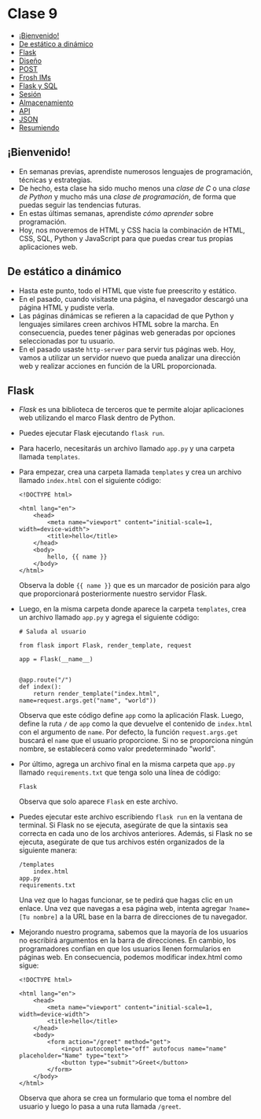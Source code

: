 Clase 9
=========

*   [¡Bienvenido!](#bienvenido)
*   [De estático a dinámico](#de-estático-a-dinámico)
*   [Flask](#flask)
*   [Diseño](#diseño)
*   [POST](#post)
*   [Frosh IMs](#frosh-ims)
*   [Flask y SQL](#flask-y-sql)
*   [Sesión](#sesión)
*   [Almacenamiento](#almacenamiento)
*   [API](#api)
*   [JSON](#json)
*   [Resumiendo](#resumiendo)

¡Bienvenido!
--------

*   En semanas previas, aprendiste numerosos lenguajes de programación, técnicas y estrategias.
*   De hecho, esta clase ha sido mucho menos una _clase de C_ o una _clase de Python_ y mucho más una _clase de programación_, de forma que puedas seguir las tendencias futuras.
*   En estas últimas semanas, aprendiste _cómo aprender_ sobre programación.
*   Hoy, nos moveremos de HTML y CSS hacia la combinación de HTML, CSS, SQL, Python y JavaScript para que puedas crear tus propias aplicaciones web.

De estático a dinámico
-----------------

*   Hasta este punto, todo el HTML que viste fue preescrito y estático.
*   En el pasado, cuando visitaste una página, el navegador descargó una página HTML y pudiste verla.
*   Las páginas dinámicas se refieren a la capacidad de que Python y lenguajes similares creen archivos HTML sobre la marcha. En consecuencia, puedes tener páginas web generadas por opciones seleccionadas por tu usuario.
*   En el pasado usaste `http-server` para servir tus páginas web. Hoy, vamos a utilizar un servidor nuevo que pueda analizar una dirección web y realizar acciones en función de la URL proporcionada.

Flask
-----

*   _Flask_ es una biblioteca de terceros que te permite alojar aplicaciones web utilizando el marco Flask dentro de Python.
*   Puedes ejecutar Flask ejecutando `flask run`.
*   Para hacerlo, necesitarás un archivo llamado `app.py` y una carpeta llamada `templates`.
*   Para empezar, crea una carpeta llamada `templates` y crea un archivo llamado `index.html` con el siguiente código:
    
        <!DOCTYPE html>
        
        <html lang="en">
            <head>
                <meta name="viewport" content="initial-scale=1, width=device-width">
                <title>hello</title>
            </head>
            <body>
                hello, {{ name }}
            </body>
        </html>
        
    
    Observa la doble `{{ name }}` que es un marcador de posición para algo que proporcionará posteriormente nuestro servidor Flask.
    
*   Luego, en la misma carpeta donde aparece la carpeta `templates`, crea un archivo llamado `app.py` y agrega el siguiente código:
    
        # Saluda al usuario
        
        from flask import Flask, render_template, request
        
        app = Flask(__name__)
        
        
        @app.route("/")
        def index():
            return render_template("index.html", name=request.args.get("name", "world"))
        
    
    Observa que este código define `app` como la aplicación Flask. Luego, define la ruta `/` de `app` como la que devuelve el contenido de `index.html` con el argumento de `name`. Por defecto, la función `request.args.get` buscará el `name` que el usuario proporcione. Si no se proporciona ningún nombre, se establecerá como valor predeterminado "world".
    
*   Por último, agrega un archivo final en la misma carpeta que `app.py` llamado `requirements.txt` que tenga solo una línea de código:
    
        Flask
        
    
    Observa que solo aparece `Flask` en este archivo.
    
*   Puedes ejecutar este archivo escribiendo `flask run` en la ventana de terminal. Si Flask no se ejecuta, asegúrate de que la sintaxis sea correcta en cada uno de los archivos anteriores. Además, si Flask no se ejecuta, asegúrate de que tus archivos estén organizados de la siguiente manera:
    
        /templates
            index.html
        app.py      
        requirements.txt
        
    Una vez que lo hagas funcionar, se te pedirá que hagas clic en un enlace. Una vez que navegas a esa página web, intenta agregar `?name=[Tu nombre]` a la URL base en la barra de direcciones de tu navegador.
    
*   Mejorando nuestro programa, sabemos que la mayoría de los usuarios no escribirá argumentos en la barra de direcciones. En cambio, los programadores confían en que los usuarios llenen formularios en páginas web. En consecuencia, podemos modificar index.html como sigue:
    
        <!DOCTYPE html>
        
        <html lang="en">
            <head>
                <meta name="viewport" content="initial-scale=1, width=device-width">
                <title>hello</title>
            </head>
            <body>
                <form action="/greet" method="get">
                    <input autocomplete="off" autofocus name="name" placeholder="Name" type="text">
                    <button type="submit">Greet</button>
                </form>
            </body>
        </html>
        
    
    Observa que ahora se crea un formulario que toma el nombre del usuario y luego lo pasa a una ruta llamada `/greet`.